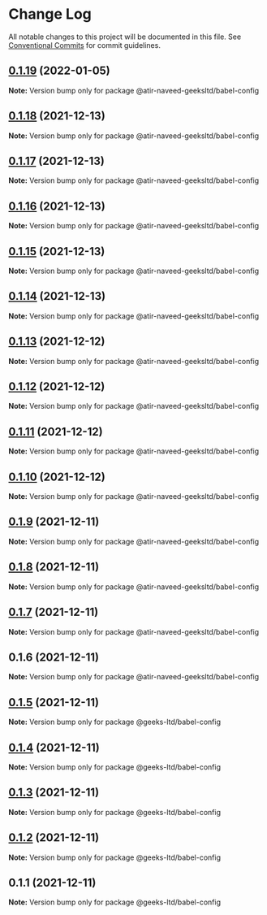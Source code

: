 # Change Log

All notable changes to this project will be documented in this file.
See [Conventional Commits](https://conventionalcommits.org) for commit guidelines.

## [0.1.19](https://github.com/atir-naveed-geeksltd/react-config/compare/@atir-naveed-geeksltd/babel-config@0.1.13...@atir-naveed-geeksltd/babel-config@0.1.19) (2022-01-05)

**Note:** Version bump only for package @atir-naveed-geeksltd/babel-config





## [0.1.18](https://github.com/atir-naveed-geeksltd/react-config/compare/@atir-naveed-geeksltd/babel-config@0.1.13...@atir-naveed-geeksltd/babel-config@0.1.18) (2021-12-13)

**Note:** Version bump only for package @atir-naveed-geeksltd/babel-config





## [0.1.17](https://github.com/atir-naveed-geeksltd/react-config/compare/@atir-naveed-geeksltd/babel-config@0.1.13...@atir-naveed-geeksltd/babel-config@0.1.17) (2021-12-13)

**Note:** Version bump only for package @atir-naveed-geeksltd/babel-config





## [0.1.16](https://github.com/atir-naveed-geeksltd/react-config/compare/@atir-naveed-geeksltd/babel-config@0.1.13...@atir-naveed-geeksltd/babel-config@0.1.16) (2021-12-13)

**Note:** Version bump only for package @atir-naveed-geeksltd/babel-config





## [0.1.15](https://github.com/atir-naveed-geeksltd/react-config/compare/@atir-naveed-geeksltd/babel-config@0.1.13...@atir-naveed-geeksltd/babel-config@0.1.15) (2021-12-13)

**Note:** Version bump only for package @atir-naveed-geeksltd/babel-config





## [0.1.14](https://github.com/atir-naveed-geeksltd/react-config/compare/@atir-naveed-geeksltd/babel-config@0.1.13...@atir-naveed-geeksltd/babel-config@0.1.14) (2021-12-13)

**Note:** Version bump only for package @atir-naveed-geeksltd/babel-config





## [0.1.13](https://github.com/atir-naveed-geeksltd/react-config/compare/@atir-naveed-geeksltd/babel-config@0.1.12...@atir-naveed-geeksltd/babel-config@0.1.13) (2021-12-12)

**Note:** Version bump only for package @atir-naveed-geeksltd/babel-config





## [0.1.12](https://github.com/atir-naveed-geeksltd/react-config/compare/@atir-naveed-geeksltd/babel-config@0.1.11...@atir-naveed-geeksltd/babel-config@0.1.12) (2021-12-12)

**Note:** Version bump only for package @atir-naveed-geeksltd/babel-config





## [0.1.11](https://github.com/atir-naveed-geeksltd/react-config/compare/@atir-naveed-geeksltd/babel-config@0.1.10...@atir-naveed-geeksltd/babel-config@0.1.11) (2021-12-12)

**Note:** Version bump only for package @atir-naveed-geeksltd/babel-config





## [0.1.10](https://github.com/atir-naveed-geeksltd/react-config/compare/@atir-naveed-geeksltd/babel-config@0.1.9...@atir-naveed-geeksltd/babel-config@0.1.10) (2021-12-12)

**Note:** Version bump only for package @atir-naveed-geeksltd/babel-config





## [0.1.9](https://github.com/atir-naveed-geeksltd/react-config/compare/@atir-naveed-geeksltd/babel-config@0.1.8...@atir-naveed-geeksltd/babel-config@0.1.9) (2021-12-11)

**Note:** Version bump only for package @atir-naveed-geeksltd/babel-config





## [0.1.8](https://github.com/atir-naveed-geeksltd/react-config/compare/@atir-naveed-geeksltd/babel-config@0.1.7...@atir-naveed-geeksltd/babel-config@0.1.8) (2021-12-11)

**Note:** Version bump only for package @atir-naveed-geeksltd/babel-config





## [0.1.7](https://github.com/atir-naveed-geeksltd/react-config/compare/@atir-naveed-geeksltd/babel-config@0.1.6...@atir-naveed-geeksltd/babel-config@0.1.7) (2021-12-11)

**Note:** Version bump only for package @atir-naveed-geeksltd/babel-config





## 0.1.6 (2021-12-11)

**Note:** Version bump only for package @atir-naveed-geeksltd/babel-config






## [0.1.5](https://github.com/atir-naveed-geeksltd/react-config/compare/@geeks-ltd/babel-config@0.1.4...@geeks-ltd/babel-config@0.1.5) (2021-12-11)

**Note:** Version bump only for package @geeks-ltd/babel-config





## [0.1.4](https://github.com/atir-naveed-geeksltd/react-config/compare/@geeks-ltd/babel-config@0.1.3...@geeks-ltd/babel-config@0.1.4) (2021-12-11)

**Note:** Version bump only for package @geeks-ltd/babel-config





## [0.1.3](https://github.com/atir-naveed-geeksltd/react-config/compare/@geeks-ltd/babel-config@0.1.2...@geeks-ltd/babel-config@0.1.3) (2021-12-11)

**Note:** Version bump only for package @geeks-ltd/babel-config





## [0.1.2](https://github.com/atir-naveed-geeksltd/react-config/compare/@geeks-ltd/babel-config@0.1.1...@geeks-ltd/babel-config@0.1.2) (2021-12-11)

**Note:** Version bump only for package @geeks-ltd/babel-config





## 0.1.1 (2021-12-11)

**Note:** Version bump only for package @geeks-ltd/babel-config
